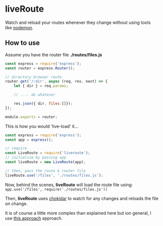 <!--
 Copyright (c) 2023 Anthony Mugendi

 This software is released under the MIT License.
 https://opensource.org/licenses/MIT
-->

# liveRoute
Watch and reload your routes whenever they change without using tools like [nodemon](https://www.npmjs.com/package/nodemon).

## How to use

Assume you have the router file **./routes/files.js**

```javascript
const express = require('express');
const router = express.Router();

// directory browser route 
router.get('/:dir', async (req, res, next) => {
    let { dir } = req.params;

    // .... do whatever

    res.json({ dir, files:[]});
});

module.exports = router;
```

This is how you would 'live-load' it...

```javascript
const express = require('express');
const app = express();

// require
const LiveRoute = require('liveroute');
// initialize by passing app
const liveRoute = new LiveRoute(app);

// then, pass the route & router file
liveRoute.use('/files', './routes/files.js');
```

Now, behind the scenes, **liveRoute** will load the route file using: 
`app.use('/files', require('./routes/files.js'))`

Then, **liveRoute** uses [chokidar](https://www.npmjs.com/package/chokidar) to watch for any changes and reloads the file on change.

It is of course a little more complex than explained here but ion general, I use [this approach](https://codeburst.io/dont-use-nodemon-there-are-better-ways-fc016b50b45e) approach.
